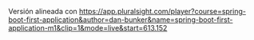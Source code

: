 Versión alineada con https://app.pluralsight.com/player?course=spring-boot-first-application&author=dan-bunker&name=spring-boot-first-application-m1&clip=1&mode=live&start=613.152